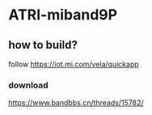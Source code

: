 # ATRI-miband9P
## how to build?
follow <https://iot.mi.com/vela/quickapp>
### download 
<https://www.bandbbs.cn/threads/15782/>
